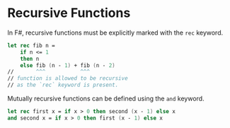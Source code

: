 # Recursive Functions

In F#, recursive functions must be explicitly marked with the `rec` keyword.

```fsharp
let rec fib n =
    if n <= 1
    then n
    else fib (n - 1) + fib (n - 2)
//       ^^^           ^^^
// function is allowed to be recursive
// as the `rec` keyword is present.
```

Mutually recursive functions can be defined using the `and` keyword.

```fsharp
let rec first x = if x > 0 then second (x - 1) else x
and second x = if x > 0 then first (x - 1) else x
```